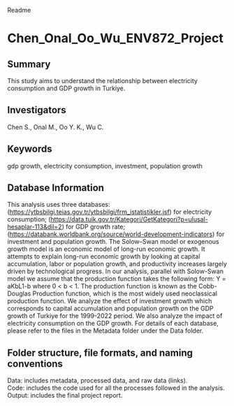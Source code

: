 Readme

# Chen_Onal_Oo_Wu_ENV872_Project
## Summary

This study aims to understand the relationship between electricity consumption and GDP growth in Turkiye. 

## Investigators

Chen S., Onal M., Oo Y. K., Wu C.


## Keywords

gdp growth, electricity consumption, investment, population growth


## Database Information

This analysis uses three databases: 
(<https://ytbsbilgi.teias.gov.tr/ytbsbilgi/frm_istatistikler.jsf>) for electricity consumption; (<https://data.tuik.gov.tr/Kategori/GetKategori?p=ulusal-hesaplar-113&dil=2>) for GDP growth rate; (<https://databank.worldbank.org/source/world-development-indicators>) for investment and population growth.
The Solow–Swan model or exogenous growth model is an economic model of long-run economic growth. It attempts to explain long-run economic growth by looking at capital accumulation, labor or population growth, and productivity increases largely driven by technological progress. In our analysis, parallel with Solow-Swan model we assume that the production function takes the following form: Y = aKbL1-b  where 0 < b < 1. The production function is known as the Cobb-Douglas Production function, which is the most widely used neoclassical production function. We analyze the effect of investment growth which corresponds to capital accumulation and population growth on the GDP growth of Turkiye for the 1999-2022 period. We also analyze the impact of electricity consumption on the GDP growth. 
For details of each database, please refer to the files in the Metadata folder under the Data folder.


## Folder structure, file formats, and naming conventions 

Data: includes metadata, processed data, and raw data (links).  
Code: includes the code used for all the processes followed in the analysis.  
Output: includes the final project report.
